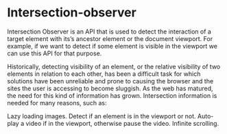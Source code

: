 # Intersection-observer
Intersection Observer is an API that is used to detect the interaction of a target element with its’s ancestor element or the document viewport. For example, if we want to detect if some element is visible in the viewport we can use this API for that purpose.

Historically, detecting visibility of an element, or the relative visibility of two elements in relation to each other, has been a difficult task for which solutions have been unreliable and prone to causing the browser and the sites the user is accessing to become sluggish. As the web has matured, the need for this kind of information has grown. Intersection information is needed for many reasons, such as:

Lazy loading images.
Detect if an element is in the viewport or not.
Auto-play a video if in the viewport, otherwise pause the video.
Infinite scrolling.
